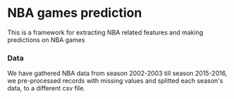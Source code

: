 # NBA games prediction
This is a framework for extracting NBA related features and making predictions on NBA games
### Data
We have gathered NBA data from season 2002-2003 till season 2015-2016, we pre-processed records with missing values and splitted each season's data, to a different csv file.

